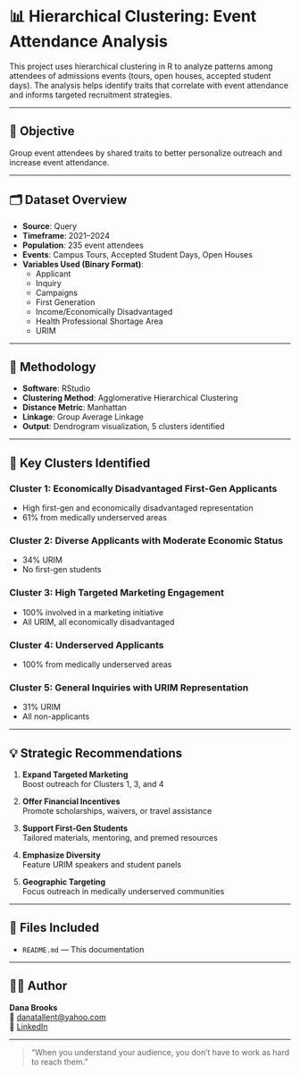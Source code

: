 # 📊 Hierarchical Clustering: Event Attendance Analysis

This project uses hierarchical clustering in R to analyze patterns among attendees of admissions events (tours, open houses, accepted student days). The analysis helps identify traits that correlate with event attendance and informs targeted recruitment strategies.

---

## 🎯 Objective

Group event attendees by shared traits to better personalize outreach and increase event attendance.

---

## 🗂️ Dataset Overview

- **Source**: Query
- **Timeframe**: 2021–2024
- **Population**: 235 event attendees  
- **Events**: Campus Tours, Accepted Student Days, Open Houses  
- **Variables Used (Binary Format)**:
  - Applicant
  - Inquiry
  - Campaigns 
  - First Generation
  - Income/Economically Disadvantaged
  - Health Professional Shortage Area
  - URIM

---

## 🧪 Methodology

- **Software**: RStudio  
- **Clustering Method**: Agglomerative Hierarchical Clustering  
- **Distance Metric**: Manhattan  
- **Linkage**: Group Average Linkage  
- **Output**: Dendrogram visualization, 5 clusters identified

---

## 📌 Key Clusters Identified

### Cluster 1: Economically Disadvantaged First-Gen Applicants
- High first-gen and economically disadvantaged representation  
- 61% from medically underserved areas  

### Cluster 2: Diverse Applicants with Moderate Economic Status  
- 34% URIM  
- No first-gen students  

### Cluster 3: High Targeted Marketing Engagement  
- 100% involved in a marketing initiative  
- All URIM, all economically disadvantaged  

### Cluster 4: Underserved Applicants  
- 100% from medically underserved areas  

### Cluster 5: General Inquiries with URIM Representation  
- 31% URIM  
- All non-applicants

---

## 💡 Strategic Recommendations

1. **Expand Targeted Marketing**  
   Boost outreach for Clusters 1, 3, and 4

2. **Offer Financial Incentives**  
   Promote scholarships, waivers, or travel assistance

3. **Support First-Gen Students**  
   Tailored materials, mentoring, and premed resources

4. **Emphasize Diversity**  
   Feature URIM speakers and student panels

5. **Geographic Targeting**  
   Focus outreach in medically underserved communities

---

## 📂 Files Included

- `README.md` — This documentation

---

## 👩‍💼 Author

**Dana Brooks**  
📧 [danatallent@yahoo.com](mailto:danatallent@yahoo.com)  
🔗 [LinkedIn](https://linkedin.com/in/dana-tallent-brooks-a15977a0)

---

> “When you understand your audience, you don’t have to work as hard to reach them.”
